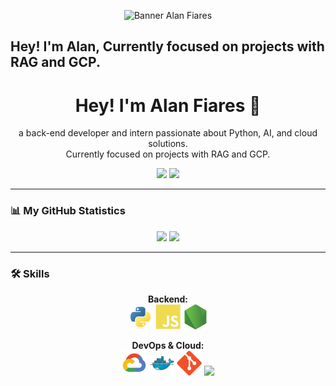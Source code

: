 
<p align="center">
<img width="1280" height="300" alt="Banner Alan Fiares" src="https://github.com/user-attachments/assets/4fa5683d-06ce-4945-8b3a-e078ac960f56" />
</p>

## Hey! I'm Alan,  Currently focused on projects with RAG and GCP.
<h1 align="center"> Hey! I'm Alan Fiares 👋</h1>
<p align="center">
  a back-end developer and intern passionate about Python, AI, and cloud solutions.
  <br />
  Currently focused on projects with RAG and GCP.
</p>

<p align="center">
  <a href="https://linkedin.com/in/alandelimafiares/" target="_blank"><img src="https://img.shields.io/badge/-LinkedIn-%230077B5?style=for-the-badge&logo=linkedin&logoColor=white" target="_blank"></a>
  <a href="mailto:alandelimafiares@hotmail.com"><img src="https://img.shields.io/badge/-Email-%23D14836?style=for-the-badge&logo=gmail&logoColor=white" target="_blank"></a>
</p>

---

### 📊 My GitHub Statistics
<p align="center">
  <img height="180em" src="https://github-readme-stats.vercel.app/api?username=FiaresAlan&show_icons=true&theme=dracula&include_all_commits=true&count_private=true"/>
  <img height="180em" src="https://github-readme-stats.vercel.app/api/top-langs/?username=FiaresAlan&layout=compact&langs_count=7&theme=dracula"/>
</p>

---

### 🛠️ Skills

<p align="center">
  <strong>Backend:</strong><br>
  <img src="https://raw.githubusercontent.com/devicons/devicon/master/icons/python/python-original.svg" alt="Python" width="40" height="40"/>
  <img src="https://raw.githubusercontent.com/devicons/devicon/master/icons/javascript/javascript-plain.svg" alt="JavaScript" width="40" height="40"/>
  <img src="https://raw.githubusercontent.com/devicons/devicon/master/icons/nodejs/nodejs-original.svg" alt="Node.js" width="40" height="40"/>
</p>

<p align="center">
  <strong>DevOps & Cloud:</strong><br>
  <img src="https://raw.githubusercontent.com/devicons/devicon/master/icons/googlecloud/googlecloud-original.svg" alt="GCP" width="40" height="40"/>
  <img src="https://raw.githubusercontent.com/devicons/devicon/master/icons/docker/docker-original.svg" alt="Docker" width="40" height="40"/>
  <img src="https://raw.githubusercontent.com/devicons/devicon/master/icons/git/git-original.svg" alt="Git" width="40" height="40"/>
    <img src="https://cdn.jsdelivr.net/gh/devicons/devicon@latest/icons/amazonwebservices/amazonwebservices-original-wordmark.svg" />
</p>
